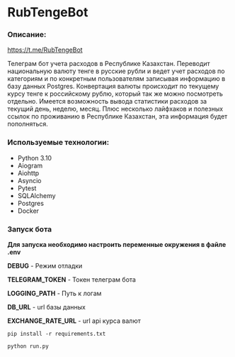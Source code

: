 # RubTengeBot

### Описание:

https://t.me/RubTengeBot

Телеграм бот учета расходов в Республике Казахстан. Переводит национальную валюту тенге в русские рубли и ведет учет расходов по категориям и по 
конкретным пользователям записывая информацию в базу данных Postgres. Конвертация валюты происходит по текущему курсу тенге к российскому 
рублю, который так же можно посмотреть отдельно. Имеется возможность вывода статистики расходов за текущий день, неделю, месяц. Плюс несколько
лайфхаков и полезных ссылок по проживанию в Республике Казахстан, эта информация будет пополняться.

### Используемые технологии:

- Python 3.10
- Aiogram
- Aiohttp
- Asyncio
- Pytest
- SQLAlchemy
- Postgres
- Docker

### Запуск бота

**Для запуска необходимо настроить переменные окружения в файле .env**

**DEBUG** - Режим отладки

**TELEGRAM_TOKEN** - Токен телеграм бота

**LOGGING_PATH** - Путь к логам

**DB_URL** - url базы данных

**EXCHANGE_RATE_URL** - url api курса валют



`pip install -r requirements.txt`

`python run.py`
